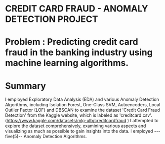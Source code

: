 # CREDIT CARD FRAUD - ANOMALY DETECTION PROJECT
# Problem :  Predicting credit card fraud in the banking industry using machine learning algorithms.
# Summary
I employed Exploratory Data Analysis (EDA) and various Anomaly Detection Algorithms, including Isolation Forest, One-Class SVM, Autoencoders, Local Outlier Factor (LOF) and DBSCAN to examine the dataset 'Credit Card Fraud Detection' from the Kaggle website, which is labeled as 'creditcard.csv'.
(https://www.kaggle.com/datasets/mlg-ulb/creditcardfraud )
I attempted to explore the dataset comprehensively, examining various aspects and visualizing as much as possible to gain insights into the data. I employed ---five(5)-- Anomaly Detection Algorithms.
